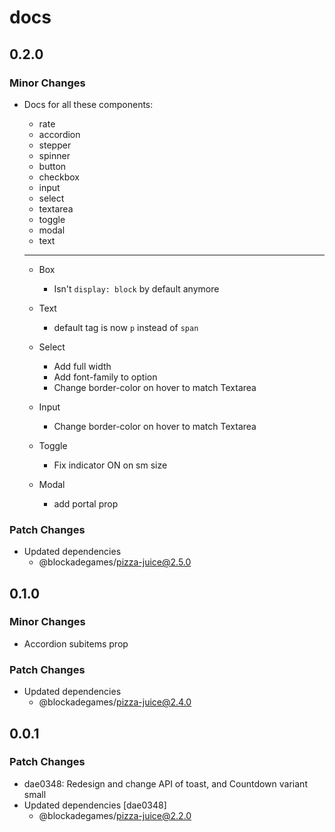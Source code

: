 # docs

## 0.2.0

### Minor Changes

- Docs for all these components:

  - rate
  - accordion
  - stepper
  - spinner
  - button
  - checkbox
  - input
  - select
  - textarea
  - toggle
  - modal
  - text

  ***

  - Box
    - Isn't `display: block` by default anymore
  - Text

    - default tag is now `p` instead of `span`

  - Select

    - Add full width
    - Add font-family to option
    - Change border-color on hover to match Textarea

  - Input

    - Change border-color on hover to match Textarea

  - Toggle

    - Fix indicator ON on sm size

  - Modal
    - add portal prop

### Patch Changes

- Updated dependencies
  - @blockadegames/pizza-juice@2.5.0

## 0.1.0

### Minor Changes

- Accordion subitems prop

### Patch Changes

- Updated dependencies
  - @blockadegames/pizza-juice@2.4.0

## 0.0.1

### Patch Changes

- dae0348: Redesign and change API of toast, and Countdown variant small
- Updated dependencies [dae0348]
  - @blockadegames/pizza-juice@2.2.0
